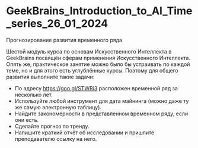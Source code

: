 # GeekBrains_Introduction_to_AI_Time_series_26_01_2024
Прогнозирование развития временного ряда

Шестой модуль курса по основам Искусственного Интеллекта в GeekBrains посвящён сферам применения Искусственного Интеллекта. Опять же, практическое занятие можно было бы устраивать по каждой теме, но и для этого есть углублённые курсы. Поэтому для общего развития выполните такие задачи:
- По адресу https://goo.gl/STWRi3 расположен временной ряд за несколько лет.
- Используйте любой инструмент для дата майнинга (можно даже ту же самую электронную таблицу).
- Найдите закономерности в представленном временном ряду, если они есть.
- Сделайте прогноз по тренду.
- Напишите краткий отчёт об исследовании и пришлите преподавателю ссылку на него.
